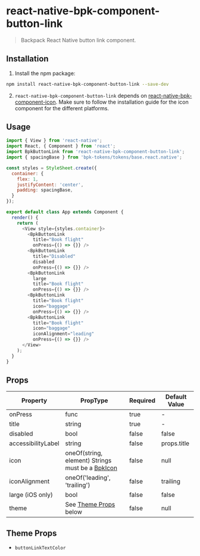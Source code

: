 # react-native-bpk-component-button-link

> Backpack React Native button link component.

## Installation

1. Install the npm package:
```sh
npm install react-native-bpk-component-button-link --save-dev
```

2. `react-native-bpk-component-button-link` depends on [react-native-bpk-component-icon](https://www.npmjs.com/package/react-native-bpk-component-icon). Make sure to follow the installation guide for the icon component for the different platforms.

## Usage

```js
import { View } from 'react-native';
import React, { Component } from 'react';
import BpkButtonLink from 'react-native-bpk-component-button-link';
import { spacingBase } from 'bpk-tokens/tokens/base.react.native';

const styles = StyleSheet.create({
  container: {
    flex: 1,
    justifyContent: 'center',
    padding: spacingBase,
  }
});

export default class App extends Component {
  render() {
    return (
      <View style={styles.container}>
        <BpkButtonLink
          title="Book flight"
          onPress={() => {}} />
        <BpkButtonLink
          title="Disabled"
          disabled
          onPress={() => {}} />
        <BpkButtonLink
          large
          title="Book flight"
          onPress={() => {}} />
        <BpkButtonLink
          title="Book flight"
          icon="baggage"
          onPress={() => {}} />
        <BpkButtonLink
          title="Book flight"
          icon="baggage"
          iconAlignment="leading"
          onPress={() => {}} />
      </View>
    );
  }
}
```

## Props

| Property              | PropType                                                                  | Required | Default Value |
| --------------------- | ------------------------------------------------------------------------- | -------- | ------------- |
| onPress               | func                                                                      | true     | -             |
| title                 | string                                                                    | true     | -             |
| disabled              | bool                                                                      | false    | false         |
| accessibilityLabel    | string                                                                    | false    | props.title   |
| icon                  | oneOf(string, element) Strings must be a [BpkIcon](/components/web/icons) | false    | null          |
| iconAlignment         | oneOf('leading', 'trailing')                                              | false    | trailing      |
| large (iOS only)      | bool                                                                      | false    | false         |
| theme                 | See [Theme Props](#theme-props) below                                     | false    | null          |

## Theme Props

* `buttonLinkTextColor`
